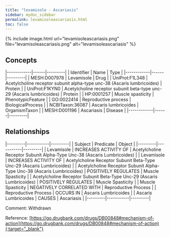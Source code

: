 ```yaml
---
title: "levamisole - Ascariasis"
sidebar: mydoc_sidebar
permalink: levamisoleascariasis.html
toc: false 
---
```


{% include image.html url="levamisoleascariasis.png" file="levamisoleascariasis.png" alt="levamisoleascariasis" %}

## Concepts

|------------|------|---------|
| Identifier | Name | Type    |
|------------|------|---------|
| MESH:D007978 | Levamisole | Drug |
| UniProt:F1L348 | Acetylcholine receptor subunit alpha-type unc-38 (Ascaris lumbricoides) | Protein |
| UniProt:F1KYN0 | Acetylcholine receptor subunit beta-type unc-29 (Ascaris lumbricoides) | Protein |
| HP:0001257 | Muscle spasticity | PhenotypicFeature |
| GO:0022414 | Reproductive process | BiologicalProcess |
| NCBITaxon:36087 | Ascaris lumbricoides | OrganismTaxon |
| MESH:D001196 | Ascariasis | Disease |
|------------|------|---------|

## Relationships

|---------|-----------|---------|
| Subject | Predicate | Object  |
|---------|-----------|---------|
| Levamisole | INCREASES ACTIVITY OF | Acetylcholine Receptor Subunit Alpha-Type Unc-38 (Ascaris Lumbricoides) |
| Levamisole | INCREASES ACTIVITY OF | Acetylcholine Receptor Subunit Beta-Type Unc-29 (Ascaris Lumbricoides) |
| Acetylcholine Receptor Subunit Alpha-Type Unc-38 (Ascaris Lumbricoides) | POSITIVELY REGULATES | Muscle Spasticity |
| Acetylcholine Receptor Subunit Beta-Type Unc-29 (Ascaris Lumbricoides) | POSITIVELY REGULATES | Muscle Spasticity |
| Muscle Spasticity | NEGATIVELY CORRELATED WITH | Reproductive Process |
| Reproductive Process | OCCURS IN | Ascaris Lumbricoides |
| Ascaris Lumbricoides | CAUSES | Ascariasis |
|---------|-----------|---------|

Comment: Withdrawn

Reference: [https://go.drugbank.com/drugs/DB00848#mechanism-of-action](https://go.drugbank.com/drugs/DB00848#mechanism-of-action){:target="_blank"}